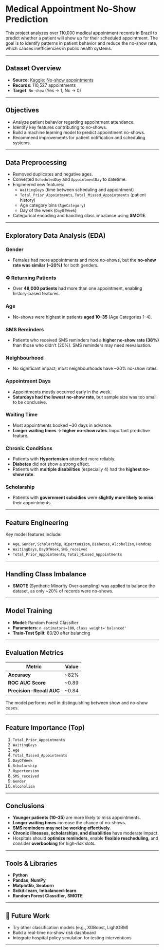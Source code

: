 #  Medical Appointment No-Show Prediction

This project analyzes over 110,000 medical appointment records in Brazil to predict whether a patient will show up for their scheduled appointment. The goal is to identify patterns in patient behavior and reduce the no-show rate, which causes inefficiencies in public health systems.

---

##  Dataset Overview

- **Source**: [Kaggle: No-show appointments](https://www.kaggle.com/datasets/joniarroba/noshowappointments)
- **Records**: 110,527 appointments
- **Target**: `No-show` (Yes → 1, No → 0)

---

##  Objectives

- Analyze patient behavior regarding appointment attendance.
- Identify key features contributing to no-shows.
- Build a machine learning model to predict appointment no-shows.
- Recommend improvements for patient notification and scheduling systems.

---

##  Data Preprocessing

- Removed duplicates and negative ages.
- Converted `ScheduledDay` and `AppointmentDay` to datetime.
- Engineered new features:
  - `WaitingDays` (time between scheduling and appointment)
  - `Total_Prior_Appointments`, `Total_Missed_Appointments` (patient history)
  - Age category bins (`AgeCategory`)
  - Day of the week (`DayOfWeek`)
- Categorical encoding and handling class imbalance using **SMOTE**.

---

##  Exploratory Data Analysis (EDA)

###  Gender
- Females had more appointments and more no-shows, but the **no-show rate was similar (~20%)** for both genders.

### ♻ Returning Patients
- Over **48,000 patients** had more than one appointment, enabling history-based features.

###  Age
- No-shows were highest in patients **aged 10–35** (Age Categories 1–4).

###  SMS Reminders
- Patients who received SMS reminders had a **higher no-show rate (38%)** than those who didn't (20%). SMS reminders may need reevaluation.

###  Neighbourhood
- No significant impact; most neighbourhoods have ~20% no-show rates.

###  Appointment Days
- Appointments mostly occurred early in the week.
- **Saturdays had the lowest no-show rate**, but sample size was too small to be conclusive.

###  Waiting Time
- Most appointments booked ~30 days in advance.
- **Longer waiting times → higher no-show rates**. Important predictive feature.

###  Chronic Conditions
- Patients with **Hypertension** attended more reliably.
- **Diabetes** did not show a strong effect.
- Patients with **multiple disabilities** (especially 4) had the **highest no-show rate**.

###  Scholarship
- Patients with **government subsidies** were **slightly more likely to miss** their appointments.

---

##  Feature Engineering

Key model features include:
- `Age`, `Gender`, `Scholarship`, `Hipertension`, `Diabetes`, `Alcoholism`, `Handcap`
- `WaitingDays`, `DayOfWeek`, `SMS_received`
- `Total_Prior_Appointments`, `Total_Missed_Appointments`

---

##  Handling Class Imbalance

- **SMOTE** (Synthetic Minority Over-sampling) was applied to balance the dataset, as only ~20% of records were no-shows.

---

##  Model Training

- **Model**: Random Forest Classifier
- **Parameters**: `n_estimators=100`, `class_weight='balanced'`
- **Train-Test Split**: 80/20 after balancing

---

##  Evaluation Metrics

| Metric                  | Value   |
|-------------------------|---------|
| **Accuracy**            | ~82%    |
| **ROC AUC Score**       | ~0.89   |
| **Precision-Recall AUC**| ~0.84   |

The model performs well in distinguishing between show and no-show cases.

---

##  Feature Importance (Top)

1. `Total_Prior_Appointments`
2. `WaitingDays`
3. `Age`
4. `Total_Missed_Appointments`
5. `DayOfWeek`
6. `Scholarship`
7. `Hypertension`
8. `SMS_received`
9. `Gender`
10. `Alcoholism`

---

##  Conclusions

- **Younger patients (10–35)** are more likely to miss appointments.
- **Longer waiting times** increase the chance of no-shows.
- **SMS reminders may not be working effectively**.
- **Chronic illnesses, scholarships, and disabilities** have moderate impact.
- Hospitals should **optimize reminders**, enable **flexible rescheduling**, and consider **overbooking** for high-risk slots.

---

##  Tools & Libraries

- **Python**
- **Pandas**, **NumPy**
- **Matplotlib**, **Seaborn**
- **Scikit-learn**, **Imbalanced-learn**
- **Random Forest Classifier**, **SMOTE**

---

## 📎 Future Work

- Try other classification models (e.g., XGBoost, LightGBM)
- Build a real-time no-show risk dashboard
- Integrate hospital policy simulation for testing interventions

---


